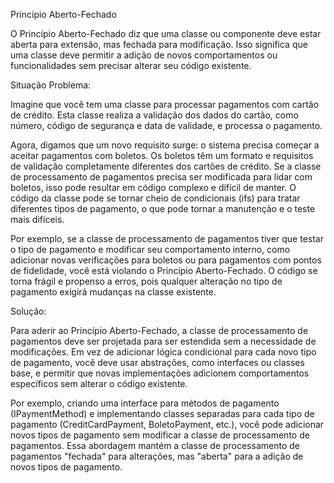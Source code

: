 Princípio Aberto-Fechado

O Princípio Aberto-Fechado diz que uma classe ou componente deve estar aberta para extensão, mas fechada para modificação. Isso significa que uma classe deve permitir a adição de novos comportamentos ou funcionalidades sem precisar alterar seu código existente.

Situação Problema:

Imagine que você tem uma classe para processar pagamentos com cartão de crédito. Esta classe realiza a validação dos dados do cartão, como número, código de segurança e data de validade, e processa o pagamento.

Agora, digamos que um novo requisito surge: o sistema precisa começar a aceitar pagamentos com boletos. Os boletos têm um formato e requisitos de validação completamente diferentes dos cartões de crédito. Se a classe de processamento de pagamentos precisa ser modificada para lidar com boletos, isso pode resultar em código complexo e difícil de manter. O código da classe pode se tornar cheio de condicionais (ifs) para tratar diferentes tipos de pagamento, o que pode tornar a manutenção e o teste mais difíceis.

Por exemplo, se a classe de processamento de pagamentos tiver que testar o tipo de pagamento e modificar seu comportamento interno, como adicionar novas verificações para boletos ou para pagamentos com pontos de fidelidade, você está violando o Princípio Aberto-Fechado. O código se torna frágil e propenso a erros, pois qualquer alteração no tipo de pagamento exigirá mudanças na classe existente.

Solução:

Para aderir ao Princípio Aberto-Fechado, a classe de processamento de pagamentos deve ser projetada para ser estendida sem a necessidade de modificações. Em vez de adicionar lógica condicional para cada novo tipo de pagamento, você deve usar abstrações, como interfaces ou classes base, e permitir que novas implementações adicionem comportamentos específicos sem alterar o código existente.

Por exemplo, criando uma interface para métodos de pagamento (IPaymentMethod) e implementando classes separadas para cada tipo de pagamento (CreditCardPayment, BoletoPayment, etc.), você pode adicionar novos tipos de pagamento sem modificar a classe de processamento de pagamentos. Essa abordagem mantém a classe de processamento de pagamentos "fechada" para alterações, mas "aberta" para a adição de novos tipos de pagamento.

